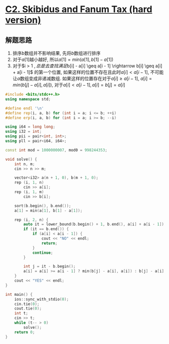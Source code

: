 # [C2. Skibidus and Fanum Tax (hard version)](https://codeforces.com/contest/2065/problem/C2)

## 解题思路

1. 排序$b$数组并不影响结果, 先将$b$数组进行排序
2. 对于$a[1]$越小越好, 所以$a[1] = min(a[1], b[1] - a[1])$
3. 对于$i > 1 $, 总是去查找满足$b[i] - a[i] \geq a[i - 1] \rightarrow b[i] \geq a[i] + a[i - 1]$ 的第一个位置, 如果这样的位置不存在且此时$a[i] < a[i - 1]$,  不可能让$a$数组变成非递减数组. 如果这样的位置存在对于$a[i] \geq a[i - 1]$, $a[i] = min(b[j] - a[i], a[i])$, 对于$a[i] < a[i - 1], a[i] = b[j] = a[i]$

```cpp
#include <bits/stdc++.h>
using namespace std;

#define endl '\n'
#define rep(i, a, b) for (int i = a; i <= b; ++i)
#define erp(i, a, b) for (int i = a; i >= b; --i)

using i64 = long long;
using i32 = int;
using pii = pair<int, int>;
using pll = pair<i64, i64>;

const int mod = 1000000007, mod0 = 998244353;

void solve() {
    int n, m;
    cin >> n >> m;

    vector<i32> a(n + 1, 0), b(m + 1, 0);
    rep (i, 1, n)
        cin >> a[i];
    rep (i, 1, m)
        cin >> b[i];

    sort(b.begin(), b.end());
    a[1] = min(a[1], b[1] - a[1]);

    rep (i, 2, n) {
        auto it = lower_bound(b.begin() + 1, b.end(), a[i] + a[i - 1]);
        if (it == b.end()) {
            if (a[i] < a[i - 1]) {
                cout << "NO" << endl;
                return;
            }
            continue;
        }

        int j = it - b.begin();
        a[i] = a[i] >= a[i - 1] ? min(b[j] - a[i], a[i]) : b[j] - a[i];
    }
    cout << "YES" << endl;
}

int main() {
    ios::sync_with_stdio(0);
    cin.tie(0);
    cout.tie(0);
    int t;
    cin >> t;
    while (t-- > 0)
        solve();
    return 0;
}
```
